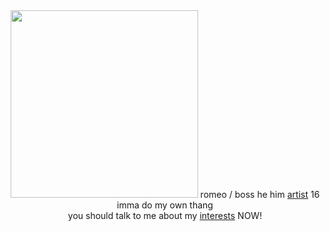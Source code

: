 <center>
  <img src="https://media1.tenor.com/m/XylBRn7GrOQAAAAC/guilty-gear-happy-chaos.gif" width=300>
romeo / boss he him <a href=""https://ko-fi.com/2cwl/commissions>artist</a> 16 imma do my own thang <br> you should talk to me about my <a href="https://txto.eu.org/yeonsim">interests</a> NOW!

</center>
